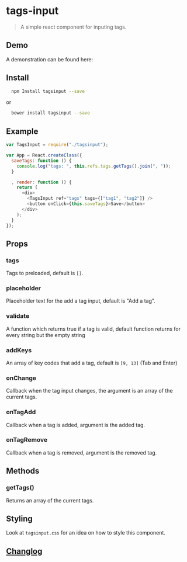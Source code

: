 # tags-input

> A simple react component for inputing tags.

## Demo

A demonstration can be found here: 

## Install

```bash
  npm Install tagsinput --save
```

or 

```bash
  bower install tagsinput --save
```

## Example

```js
var TagsInput = require("./tagsinput");

var App = React.createClass({
  saveTags: function () {
    console.log("tags: ", this.refs.tags.getTags().join(", "));
  }

  , render: function () {
    return (
      <div>
        <TagsInput ref="tags" tags={["tag1", "tag2"]} />
        <button onClick={this.saveTags}>Save</button>
      </div>
    );
  }
});
```

## Props

### tags

Tags to preloaded, default is `[]`.

### placeholder

Placeholder text for the add a tag input, default is "Add a tag".

### validate

A function which returns true if a tag is valid, default function returns for every string but the empty string 

### addKeys 

An array of key codes that  add a tag, default is `[9, 13]` (Tab and Enter)

### onChange

Callback when the tag input changes, the argument is an array of the current tags.

### onTagAdd

Callback when a tag is added, argument is the added tag.

### onTagRemove

Callback when a tag is removed, argument is the removed tag.

## Methods

### getTags()

Returns an array of the current tags.

## Styling

Look at `tagsinput.css` for an idea on how to style this component.

## [Changlog]()

